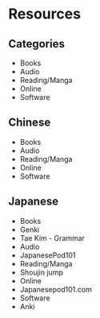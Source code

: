 # Resources

## Categories

* Books
* Audio
* Reading/Manga
* Online
* Software

## Chinese

* Books
* Audio
* Reading/Manga
* Online
* Software

## Japanese

* Books
 * Genki
 * Tae Kim - Grammar
* Audio
 * JapanesePod101
* Reading/Manga
 * Shoujin jump
* Online
 * Japanesepod101.com
* Software
 * Anki